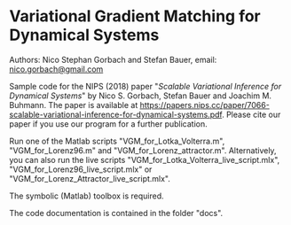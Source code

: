 # Variational Gradient Matching for Dynamical Systems

Authors: Nico Stephan Gorbach and Stefan Bauer, email: nico.gorbach@gmail.com

Sample code for the NIPS (2018) paper "*Scalable Variational Inference for Dynamical Systems*" by Nico S. Gorbach, Stefan Bauer and Joachim M. Buhmann.
The paper is available at <https://papers.nips.cc/paper/7066-scalable-variational-inference-for-dynamical-systems.pdf>.
Please cite our paper if you use our program for a further publication.

Run one of the Matlab scripts "VGM_for_Lotka_Volterra.m", "VGM_for_Lorenz96.m" and "VGM_for_Lorenz_attractor.m". Alternatively, you can also run the live scripts "VGM_for_Lotka_Volterra_live_script.mlx", "VGM_for_Lorenz96_live_script.mlx" or "VGM_for_Lorenz_Attractor_live_script.mlx".

The symbolic (Matlab) toolbox is required.

The code documentation is contained in the folder "docs".